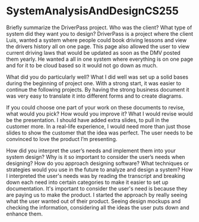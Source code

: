# SystemAnalysisAndDesignCS255

Briefly summarize the DriverPass project. Who was the client? What type of system did they want you to design?
    DriverPass is a project where the client Luis, wanted a system where people could book driving lessons and view the drivers history all on one page. This page also allowed the user to view current driving laws that would be updated as soon as the DMV posted them yearly. He wanted a all in one system where everything is on one page and for it to be cloud based so it would not go down as much.
  
What did you do particularly well?
    What I did well was set up a solid bases during the beginning of project one. With a strong start, it was easier to continue the following projects. By having the strong business document it was very easy to translate it into different forms and to create diagrams. 

If you could choose one part of your work on these documents to revise, what would you pick? How would you improve it?
    What I would revise would be the presentation. I should have added extra slides, to pull in the customer more. In a real-life experience, I would need more than just those slides to show the customer that the idea was perfect. The user needs to be convinced to love the product I’m presenting.

How did you interpret the user’s needs and implement them into your system design? Why is it so important to consider the user’s needs when designing?
How do you approach designing software? What techniques or strategies would you use in the future to analyze and design a system?
    How I interpreted the user's needs was by reading the transcript and breaking down each need into certain categories to make it easier to set up documentation. It's important to consider the user's need is because they are paying us to make the product. I started the approach by really seeing what the user wanted out of their product. Seeing design mockups and checking the information, considering all the ideas the user puts down and enhance them.

